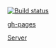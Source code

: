 [![Build status](https://ci.appveyor.com/api/projects/status/ar95eiq1t12gc90h?svg=true)](https://ci.appveyor.com/project/Sergl82/ra-observable-details)

[gh-pages](https://sergl82.github.io/ra-observable-details/)

[Server]()